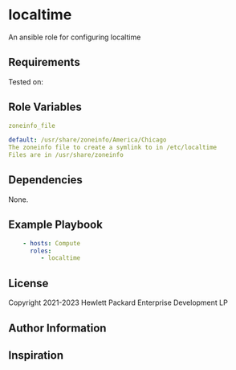 localtime
===============


An ansible role for configuring localtime

Requirements
------------

Tested on:

Role Variables
--------------

```yaml
zoneinfo_file

default: /usr/share/zoneinfo/America/Chicago
The zoneinfo file to create a symlink to in /etc/localtime
Files are in /usr/share/zoneinfo

```

Dependencies
------------

None.

Example Playbook
----------------

```yaml
    - hosts: Compute
      roles:
         - localtime
```

License
-------

Copyright 2021-2023 Hewlett Packard Enterprise Development LP

Author Information
------------------

Inspiration
-----------


